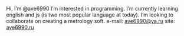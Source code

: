 Hi, I’m @ave6990
I’m interested in programming.
I’m currently learning english and js (is two most popular language at today).
I’m looking to collaborate on creating a metrology soft.
e-mail: ave6990@ya.ru
site: [ave6990.ru](https://ave6990.ru)

<!---
ave6990/ave6990 is a ✨ special ✨ repository because its `README.md` (this file) appears on your GitHub profile.
You can click the Preview link to take a look at your changes.
--->
